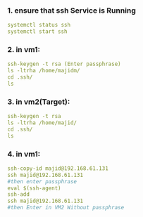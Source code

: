 ### 1. ensure that ssh Service is Running
```yml
systemctl status ssh
systemctl start ssh
```
### 2. in vm1:
```yml
ssh-keygen -t rsa (Enter passphrase)
ls -ltrha /home/majidm/
cd .ssh/
ls
```
### 3. in vm2(Target):
```yml
ssh-keygen -t rsa
ls -ltrha /home/majid/
cd .ssh/
ls
```
### 4. in vm1: 
```yml
ssh-copy-id majid@192.168.61.131
ssh majid@192.168.61.131
#then enter passphrase
eval $(ssh-agent)
ssh-add
ssh majid@192.168.61.131
#then Enter in VM2 Without passphrase
```
